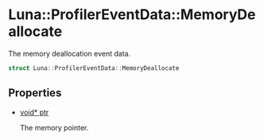 # Luna::ProfilerEventData::MemoryDeallocate
The memory deallocation event data. 

```c++
struct Luna::ProfilerEventData::MemoryDeallocate
```

## Properties
* [void* ptr](struct_luna_1_1_profiler_event_data_1_1_memory_deallocate_1add9af9569af79ec26dd741fb226b38ba.md)

    The memory pointer. 

